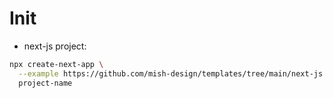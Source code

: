 # Init
- next-js project: 
```bash
npx create-next-app \
  --example https://github.com/mish-design/templates/tree/main/next-js \
  project-name
```
